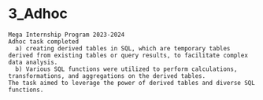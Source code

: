 # 3_Adhoc
    Mega Internship Program 2023-2024
    Adhoc task completed
      a) creating derived tables in SQL, which are temporary tables derived from existing tables or query results, to facilitate complex data analysis. 
      b) Various SQL functions were utilized to perform calculations, transformations, and aggregations on the derived tables. 
    The task aimed to leverage the power of derived tables and diverse SQL functions.
